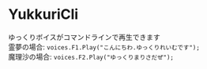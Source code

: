 ﻿# YukkuriCli

ゆっくりボイスがコマンドラインで再生できます <br>
霊夢の場合: ``` voices.F1.Play("こんにちわ.ゆっくりれいむです"); ``` <br>
魔理沙の場合: ``` voices.F2.Play("ゆっくりまりさだぜ"); ```

